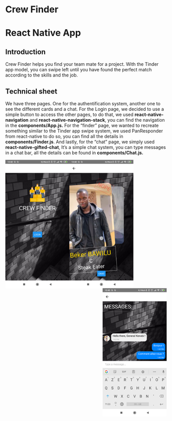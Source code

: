 # Crew Finder
# React Native App

## Introduction

Crew Finder helps you find your team mate for a project. With the Tinder app model, you can swipe left until you have found the perfect match according to the skills and the job.

## Technical sheet


We have three pages. One for the authentification system, another one to see the different cards and a chat. 
For the Login page, we decided to use a simple button to access the other pages, to do that, we used <b>react-native-navigation</b> and <b>react-native-navigation-stack</b>, you can find the navigation in the <b>components/App.js.</b>
For the “finder” page, we wanted to recreate something similar to the Tinder app swipe system, we used PanResponder from react-native to do so, you can find all the details in <b>components/Finder.js</b>.
And lastly, for the “chat” page, we simply used <b>react-native-gifted-chat</b>, It’s a simple chat system, you can type messages in a chat bar, all the details can be found in <b>components/Chat.js.</b>



<img align="left" height=400 width=200 src="auth.png">
<img align="center" height=400 width=200 src="swipe.png">
<img align="right" height=400 width=200 src="chat.png">

